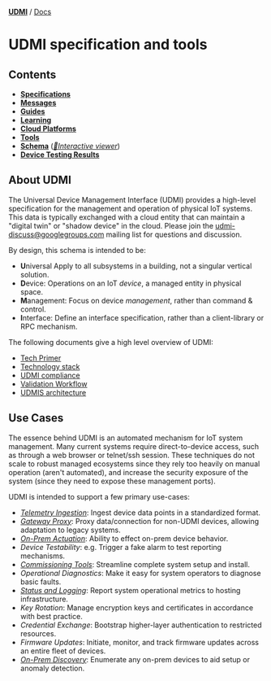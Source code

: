[**UDMI**](../) / [Docs](#)

# UDMI specification and tools

## Contents

- [**Specifications**](specs/)
- [**Messages**](messages/)
- [**Guides**](guides/)
- [**Learning**](learning/)
- [**Cloud Platforms**](cloud/)
- [**Tools**](tools/)
- [**Schema**](https://github.com/faucetsdn/udmi/tree/master/schema)
  ([_🧬Interactive viewer_](../gencode/docs/))
- [**Device Testing Results**](docs/device_testing/)


## About UDMI

The Universal Device Management Interface (UDMI) provides a high-level specification for the
management and operation of physical IoT systems. This data is typically exchanged
with a cloud entity that can maintain a "digital twin" or "shadow device" in the cloud. Please
join the [udmi-discuss@googlegroups.com](https://groups.google.com/forum/#!forum/udmi-discuss)
mailing list for questions and discussion.

By design, this schema is intended to be:
- **U**niversal Apply to all subsystems in a building, not a singular vertical solution.
- **D**evice: Operations on an IoT _device_, a managed entity in physical space.
- **M**anagement: Focus on device _management_, rather than command & control.
- **I**nterface: Define an interface specification, rather than a client-library or
RPC mechanism.

The following documents give a high level overview of UDMI:
- [Tech Primer](tech_primer.md)
- [Technology stack](specs/tech_stack.md)
- [UDMI compliance](specs/compliance.md)
- [Validation Workflow](guides/workflow.md)
- [UDMIS architecture](udmis/readme.md)

## Use Cases

The essence behind UDMI is an automated mechanism for IoT system management. Many current
systems require direct-to-device access, such as through a web browser or telnet/ssh session.
These techniques do not scale to robust managed ecosystems since they rely too heavily on
manual operation (aren't automated), and increase the security exposure of the system
(since they need to expose these management ports).

UDMI is intended to support a few primary use-cases:
- [_Telemetry Ingestion_](messages/pointset.md#telemetry): Ingest device data points in a standardized format.
- [_Gateway Proxy_](specs/gateway.md): Proxy data/connection for non-UDMI devices,
allowing adaptation to legacy systems.
- [_On-Prem Actuation_](specs/sequences/writeback.md): Ability to effect on-prem device behavior.
- _Device Testability_: e.g. Trigger a fake alarm to test reporting mechanisms.
- [_Commissioning Tools_](tools/): Streamline complete system setup and install.
- _Operational Diagnostics_: Make it easy for system operators to diagnose basic faults.
- [_Status and Logging_](messages/status.md): Report system operational metrics to hosting infrastructure.
- _Key Rotation_: Manage encryption keys and certificates in accordance with best practice.
- _Credential Exchange_: Bootstrap higher-layer authentication to restricted resources.
- _Firmware Updates_: Initiate, monitor, and track firmware updates across an entire fleet
of devices.
- [_On-Prem Discovery_](specs/discovery.md): Enumerate any on-prem devices to aid setup or anomaly detection.

